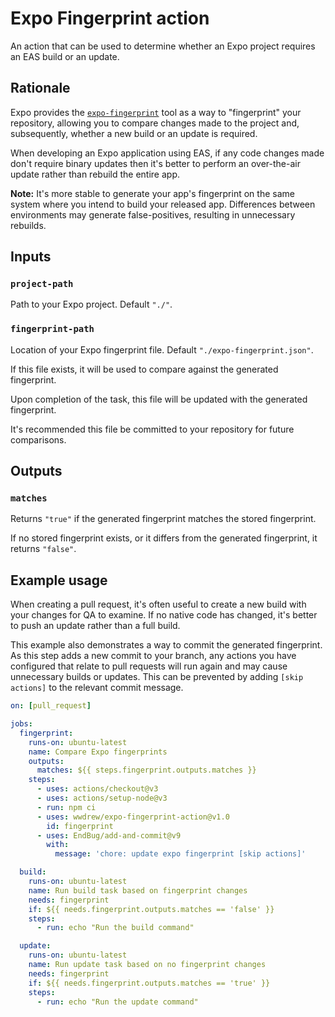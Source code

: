 # Expo Fingerprint action

An action that can be used to determine whether an Expo project requires an EAS build or an update.

## Rationale

Expo provides the [`expo-fingerprint`](https://github.com/expo/expo/tree/main/packages/@expo/fingerprint) tool as a way to "fingerprint" your repository, allowing you to compare changes made to the project and, subsequently, whether a new build or an update is required.

When developing an Expo application using EAS, if any code changes made don't require binary updates then it's better to perform an over-the-air update rather than rebuild the entire app.

**Note:** It's more stable to generate your app's fingerprint on the same system where you intend to build your released app. Differences between environments may generate false-positives, resulting in unnecessary rebuilds.

## Inputs

### `project-path`

Path to your Expo project. Default `"./"`.

### `fingerprint-path`

Location of your Expo fingerprint file. Default `"./expo-fingerprint.json"`.

If this file exists, it will be used to compare against the generated fingerprint.

Upon completion of the task, this file will be updated with the generated fingerprint.

It's recommended this file be committed to your repository for future comparisons.

## Outputs

### `matches`

Returns `"true"` if the generated fingerprint matches the stored fingerprint.

If no stored fingerprint exists, or it differs from the generated fingerprint, it returns `"false"`.

## Example usage

When creating a pull request, it's often useful to create a new build with your changes for QA to examine. If no native code has changed, it's better to push an update rather than a full build.

This example also demonstrates a way to commit the generated fingerprint. As this step adds a new commit to your branch, any actions you have configured that relate to pull requests will run again and may cause unnecessary builds or updates. This can be prevented by adding `[skip actions]` to the relevant commit message.

```yaml
on: [pull_request]

jobs:
  fingerprint:
    runs-on: ubuntu-latest
    name: Compare Expo fingerprints
    outputs:
      matches: ${{ steps.fingerprint.outputs.matches }}
    steps:
      - uses: actions/checkout@v3
      - uses: actions/setup-node@v3
      - run: npm ci
      - uses: wwdrew/expo-fingerprint-action@v1.0
        id: fingerprint
      - uses: EndBug/add-and-commit@v9
        with:
          message: 'chore: update expo fingerprint [skip actions]'

  build:
    runs-on: ubuntu-latest
    name: Run build task based on fingerprint changes
    needs: fingerprint
    if: ${{ needs.fingerprint.outputs.matches == 'false' }}
    steps:
      - run: echo "Run the build command"

  update:
    runs-on: ubuntu-latest
    name: Run update task based on no fingerprint changes
    needs: fingerprint
    if: ${{ needs.fingerprint.outputs.matches == 'true' }}
    steps:
      - run: echo "Run the update command"
```
